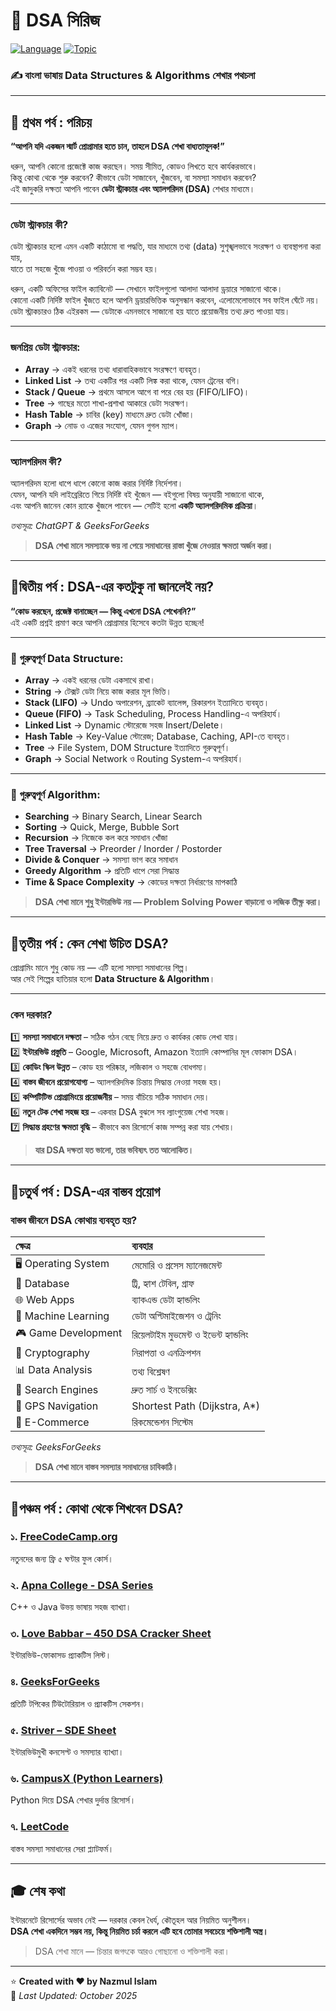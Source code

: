 # 🌟 DSA সিরিজ  
[![Language](https://img.shields.io/badge/Language-Bangla-blue)](https://github.com/) 
[![Topic](https://img.shields.io/badge/Topic-DSA-green)](https://github.com/) 
### ✍️ বাংলা ভাষায় Data Structures & Algorithms শেখার পথচলা  

---

## 🧩 প্রথম পর্ব : পরিচয়
**“আপনি যদি একজন স্মার্ট প্রোগ্রামার হতে চান, তাহলে DSA শেখা বাধ্যতামূলক!”**

ধরুন, আপনি কোনো প্রজেক্টে কাজ করছেন। সময় সীমিত, কোডও লিখতে হবে কার্যকরভাবে।  
কিন্তু কোথা থেকে শুরু করবেন? কীভাবে ডেটা সাজাবেন, খুঁজবেন, বা সমস্যা সমাধান করবেন?  
এই জাদুকরি দক্ষতা আপনি পাবেন **ডেটা স্ট্রাকচার এবং অ্যালগরিদম (DSA)** শেখার মাধ্যমে।

---

### ডেটা স্ট্রাকচার কী?

ডেটা স্ট্রাকচার হলো এমন একটি কাঠামো বা পদ্ধতি, যার মাধ্যমে তথ্য (data) সুশৃঙ্খলভাবে সংরক্ষণ ও ব্যবস্থাপনা করা যায়,  
যাতে তা সহজে খুঁজে পাওয়া ও পরিবর্তন করা সম্ভব হয়।

ধরুন, একটি অফিসের ফাইল ক্যাবিনেট — সেখানে ফাইলগুলো আলাদা আলাদা ড্রয়ারে সাজানো থাকে।  
কোনো একটি নির্দিষ্ট ফাইল খুঁজতে হলে আপনি ড্রয়ারভিত্তিক অনুসন্ধান করবেন, এলোমেলোভাবে সব ফাইল ঘেঁটে নয়।  
ডেটা স্ট্রাকচারও ঠিক এইরকম — ডেটাকে এমনভাবে সাজানো হয় যাতে প্রয়োজনীয় তথ্য দ্রুত পাওয়া যায়।

---

### জনপ্রিয় ডেটা স্ট্রাকচার:

- **Array** → একই ধরনের তথ্য ধারাবাহিকভাবে সংরক্ষণে ব্যবহৃত।  
- **Linked List** → তথ্য একটির পর একটি লিঙ্ক করা থাকে, যেমন ট্রেনের বগি।  
- **Stack / Queue** → প্রথমে আসলে আগে বা পরে বের হয় (FIFO/LIFO)।  
- **Tree** → গাছের মতো শাখা-প্রশাখা আকারে ডেটা সংরক্ষণ।  
- **Hash Table** → চাবির (key) মাধ্যমে দ্রুত ডেটা খোঁজা।  
- **Graph** → নোড ও এজের সংযোগ, যেমন গুগল ম্যাপ।

---

### অ্যালগরিদম কী?

অ্যালগরিদম হলো ধাপে ধাপে কোনো কাজ করার নির্দিষ্ট নির্দেশনা।  
যেমন, আপনি যদি লাইব্রেরিতে গিয়ে নির্দিষ্ট বই খুঁজেন — বইগুলো বিষয় অনুযায়ী সাজানো থাকে,  
এবং আপনি জানেন কোন র‍্যাকে খুঁজলে পাবেন — সেটিই হলো **একটি অ্যালগরিদমিক প্রক্রিয়া**।


 *তথ্যসূত্র: ChatGPT & GeeksForGeeks*
>  **DSA শেখা মানে সমস্যাকে ভয় না পেয়ে সমাধানের রাস্তা খুঁজে নেওয়ার ক্ষমতা অর্জন করা।**  



---

## 🧩দ্বিতীয় পর্ব : DSA-এর কতটুকু না জানলেই নয়?

 **“কোড করছেন, প্রজেক্ট বানাচ্ছেন — কিন্তু এখনো DSA শেখেননি?”**  
এই একটি প্রশ্নই প্রমাণ করে আপনি প্রোগ্রামার হিসেবে কতটা উন্নত হচ্ছেন!

---

### 🔸 গুরুত্বপূর্ণ Data Structure:
- **Array** → একই ধরনের ডেটা একসাথে রাখা।  
- **String** → টেক্সট ডেটা নিয়ে কাজ করার মূল ভিত্তি।  
- **Stack (LIFO)** → Undo অপারেশন, ব্র্যাকেট ব্যালেন্স, রিকারশন ইত্যাদিতে ব্যবহৃত।  
- **Queue (FIFO)** → Task Scheduling, Process Handling-এ অপরিহার্য।  
- **Linked List** → Dynamic স্টোরেজে সহজ Insert/Delete।  
- **Hash Table** → Key-Value স্টোরেজ; Database, Caching, API-তে ব্যবহৃত।  
- **Tree** → File System, DOM Structure ইত্যাদিতে গুরুত্বপূর্ণ।  
- **Graph** → Social Network ও Routing System-এ অপরিহার্য।

---

### 🔹 গুরুত্বপূর্ণ Algorithm:
- **Searching** → Binary Search, Linear Search  
- **Sorting** → Quick, Merge, Bubble Sort  
- **Recursion** → নিজেকে কল করে সমাধান খোঁজা  
- **Tree Traversal** → Preorder / Inorder / Postorder  
- **Divide & Conquer** → সমস্যা ভাগ করে সমাধান  
- **Greedy Algorithm** → প্রতিটি ধাপে সেরা সিদ্ধান্ত  
- **Time & Space Complexity** → কোডের দক্ষতা নির্ধারণের মাপকাঠি  

>  **DSA শেখা মানে শুধু ইন্টারভিউ নয় — Problem Solving Power বাড়ানো ও লজিক তীক্ষ্ণ করা।**

---

## 🧩তৃতীয় পর্ব : কেন শেখা উচিত DSA?

প্রোগ্রামিং মানে শুধু কোড নয় — এটি হলো সমস্যা সমাধানের শিল্প।  
আর সেই শিল্পের হাতিয়ার হলো **Data Structure & Algorithm**।

---

### কেন দরকার?
1️⃣ **সমস্যা সমাধানে দক্ষতা** – সঠিক গঠন বেছে নিয়ে দ্রুত ও কার্যকর কোড লেখা যায়।  
2️⃣ **ইন্টারভিউ প্রস্তুতি** – Google, Microsoft, Amazon ইত্যাদি কোম্পানির মূল ফোকাস DSA।  
3️⃣ **কোডিং স্কিল উন্নত** – কোড হয় পরিষ্কার, লজিকাল ও সহজে বোধগম্য।  
4️⃣ **বাস্তব জীবনে প্রয়োগযোগ্য** – অ্যালগরিদমিক চিন্তায় সিদ্ধান্ত নেওয়া সহজ হয়।  
5️⃣ **কম্পিটিটিভ প্রোগ্রামিংয়ে প্রয়োজনীয়** – সময় বাঁচিয়ে সঠিক সমাধান দেয়।  
6️⃣ **নতুন টেক শেখা সহজ হয়** – একবার DSA বুঝলে সব ল্যাংগুয়েজ শেখা সহজ।  
7️⃣ **সিদ্ধান্ত গ্রহণের ক্ষমতা বৃদ্ধি** – কীভাবে কম রিসোর্সে কাজ সম্পন্ন করা যায় শেখায়।

>  **যার DSA দক্ষতা যত ভালো, তার ভবিষ্যৎ তত আলোকিত।**

---

## 🧩চতুর্থ পর্ব : DSA-এর বাস্তব প্রয়োগ  

### বাস্তব জীবনে DSA কোথায় ব্যবহৃত হয়?

| ক্ষেত্র | ব্যবহার |
|:--|:--|
| 🖥 Operating System | মেমোরি ও প্রসেস ম্যানেজমেন্ট |
| 💾 Database | ট্রি, হ্যাশ টেবিল, গ্রাফ |
| 🌐 Web Apps | ব্যাকএন্ড ডেটা হ্যান্ডলিং |
| 🤖 Machine Learning | ডেটা অপ্টিমাইজেশন ও ট্রেনিং |
| 🎮 Game Development | রিয়েলটাইম মুভমেন্ট ও ইভেন্ট হ্যান্ডলিং |
| 🔐 Cryptography | নিরাপত্তা ও এনক্রিপশন |
| 📊 Data Analysis | তথ্য বিশ্লেষণ |
| 🔎 Search Engines | দ্রুত সার্চ ও ইনডেক্সিং |
| 🧭 GPS Navigation | Shortest Path (Dijkstra, A*) |
| 🛒 E-Commerce | রিকমেন্ডেশন সিস্টেম |

 *তথ্যসূত্র: GeeksForGeeks*  

>  **DSA শেখা মানে বাস্তব সমস্যার সমাধানের চাবিকাঠি।**

---

## 🧩পঞ্চম পর্ব : কোথা থেকে শিখবেন DSA?

### ১. [FreeCodeCamp.org](https://www.freecodecamp.org)  
নতুনদের জন্য ফ্রি ৫ ঘণ্টার ফুল কোর্স।

### ২. [Apna College - DSA Series](https://www.youtube.com/@ApnaCollegeOfficial)  
C++ ও Java উভয় ভাষায় সহজ ব্যাখ্যা।

### ৩. [Love Babbar – 450 DSA Cracker Sheet](https://450dsa.com/)  
ইন্টারভিউ-ফোকাসড প্র্যাকটিস লিস্ট।

### ৪. [GeeksForGeeks](https://www.geeksforgeeks.org/)  
প্রতিটি টপিকের টিউটোরিয়াল ও প্র্যাকটিস সেকশন।

### ৫. [Striver – SDE Sheet](https://takeuforward.org/)  
ইন্টারভিউমুখী কনসেপ্ট ও সমস্যার ব্যাখ্যা।

### ৬. [CampusX (Python Learners)](https://www.youtube.com/@campusx-official)  
Python দিয়ে DSA শেখার দুর্দান্ত রিসোর্স।

### ৭. [LeetCode](https://leetcode.com/)  
বাস্তব সমস্যা সমাধানের সেরা প্ল্যাটফর্ম।

---

## 🎓 শেষ কথা  
ইন্টারনেটে রিসোর্সের অভাব নেই — দরকার কেবল ধৈর্য, কৌতূহল আর নিয়মিত অনুশীলন।  
**DSA শেখা একদিনে সম্ভব নয়, কিন্তু নিয়মিত চর্চা করলে এটি হবে তোমার সবচেয়ে শক্তিশালী অস্ত্র।**

>  DSA শেখা মানে — চিন্তার জগৎকে আরও গোছানো ও শক্তিশালী করা।

---

⭐ **Created with ❤️ by Nazmul Islam**  
📅 *Last Updated: October 2025*  
